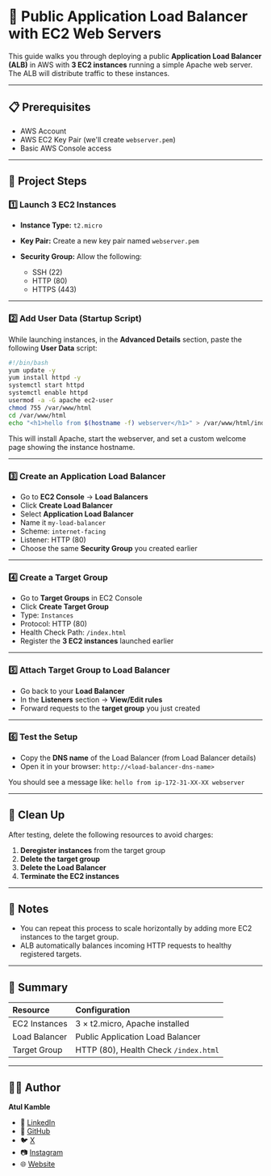 # 📖 Public Application Load Balancer with EC2 Web Servers

This guide walks you through deploying a public **Application Load Balancer (ALB)** in AWS with **3 EC2 instances** running a simple Apache web server. The ALB will distribute traffic to these instances.

---

## 📋 Prerequisites

* AWS Account
* AWS EC2 Key Pair (we'll create `webserver.pem`)
* Basic AWS Console access

---

## 🚀 Project Steps

### 1️⃣ Launch 3 EC2 Instances

* **Instance Type:** `t2.micro`
* **Key Pair:** Create a new key pair named `webserver.pem`
* **Security Group:**
  Allow the following:

  * SSH (22)
  * HTTP (80)
  * HTTPS (443)

---

### 2️⃣ Add User Data (Startup Script)

While launching instances, in the **Advanced Details** section, paste the following **User Data** script:

```bash
#!/bin/bash
yum update -y
yum install httpd -y
systemctl start httpd
systemctl enable httpd
usermod -a -G apache ec2-user
chmod 755 /var/www/html
cd /var/www/html
echo "<h1>hello from $(hostname -f) webserver</h1>" > /var/www/html/index.html
```

This will install Apache, start the webserver, and set a custom welcome page showing the instance hostname.

---

### 3️⃣ Create an Application Load Balancer

* Go to **EC2 Console** → **Load Balancers**
* Click **Create Load Balancer**
* Select **Application Load Balancer**
* Name it `my-load-balancer`
* Scheme: `internet-facing`
* Listener: HTTP (80)
* Choose the same **Security Group** you created earlier

---

### 4️⃣ Create a Target Group

* Go to **Target Groups** in EC2 Console
* Click **Create Target Group**
* Type: `Instances`
* Protocol: HTTP (80)
* Health Check Path: `/index.html`
* Register the **3 EC2 instances** launched earlier

---

### 5️⃣ Attach Target Group to Load Balancer

* Go back to your **Load Balancer**
* In the **Listeners** section → **View/Edit rules**
* Forward requests to the **target group** you just created

---

### 6️⃣ Test the Setup

* Copy the **DNS name** of the Load Balancer (from Load Balancer details)
* Open it in your browser:
  `http://<load-balancer-dns-name>`

You should see a message like:
`hello from ip-172-31-XX-XX webserver`

---

## 🧹 Clean Up

After testing, delete the following resources to avoid charges:

1. **Deregister instances** from the target group
2. **Delete the target group**
3. **Delete the Load Balancer**
4. **Terminate the EC2 instances**

---

## 📌 Notes

* You can repeat this process to scale horizontally by adding more EC2 instances to the target group.
* ALB automatically balances incoming HTTP requests to healthy registered targets.

---

## 📑 Summary

| Resource      | Configuration                         |
| :------------ | :------------------------------------ |
| EC2 Instances | 3 × t2.micro, Apache installed        |
| Load Balancer | Public Application Load Balancer      |
| Target Group  | HTTP (80), Health Check `/index.html` |

---
## 👨‍💻 Author

**Atul Kamble**

- 💼 [LinkedIn](https://www.linkedin.com/in/atuljkamble)
- 🐙 [GitHub](https://github.com/atulkamble)
- 🐦 [X](https://x.com/Atul_Kamble)
- 📷 [Instagram](https://www.instagram.com/atuljkamble)
- 🌐 [Website](https://www.atulkamble.in)

